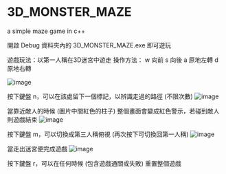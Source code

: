 # 3D_MONSTER_MAZE
a simple maze game in c++

開啟 Debug 資料夾內的 3D_MONSTER_MAZE.exe 即可遊玩

遊戲玩法：以第一人稱在3D迷宮中遊走
操作方法：
 w 向前
 s 向後
 a 原地左轉
 d 原地右轉
 
![image](https://i.imgur.com/u6BwV8D.png)


按下鍵盤 n，可以在該處留下一個標記，以辨識走過的路徑 (不限次數)
![image](https://i.imgur.com/ZbTvXoE.png)


當靠近敵人的時候 (圖片中間紅色的柱子)
整個畫面會變成紅色警示，若碰到敵人則遊戲結束
![image](https://i.imgur.com/zGCvo00.png)


按下鍵盤 m，可以切換成第三人稱俯視 (再次按下可切換回第一人稱)
![image](https://i.imgur.com/4RHZk0i.png)


當走出迷宮便完成遊戲
![image](https://i.imgur.com/SMBILpU.png)

按下鍵盤 r，可以在任何時候 (包含遊戲通關或失敗) 重置整個遊戲
